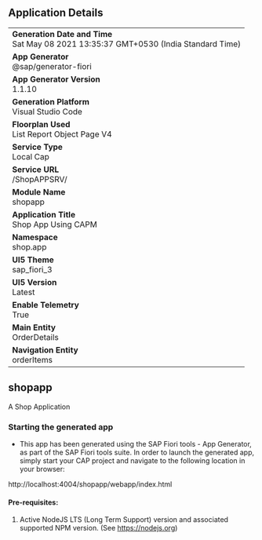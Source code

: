 ## Application Details
|               |
| ------------- |
|**Generation Date and Time**<br>Sat May 08 2021 13:35:37 GMT+0530 (India Standard Time)|
|**App Generator**<br>@sap/generator-fiori|
|**App Generator Version**<br>1.1.10|
|**Generation Platform**<br>Visual Studio Code|
|**Floorplan Used**<br>List Report Object Page V4|
|**Service Type**<br>Local Cap|
|**Service URL**<br>/ShopAPPSRV/
|**Module Name**<br>shopapp|
|**Application Title**<br>Shop App Using CAPM|
|**Namespace**<br>shop.app|
|**UI5 Theme**<br>sap_fiori_3|
|**UI5 Version**<br>Latest|
|**Enable Telemetry**<br>True|
|**Main Entity**<br>OrderDetails|
|**Navigation Entity**<br>orderItems|

## shopapp

A Shop Application

### Starting the generated app

-   This app has been generated using the SAP Fiori tools - App Generator, as part of the SAP Fiori tools suite.  In order to launch the generated app, simply start your CAP project and navigate to the following location in your browser:

http://localhost:4004/shopapp/webapp/index.html

#### Pre-requisites:

1. Active NodeJS LTS (Long Term Support) version and associated supported NPM version.  (See https://nodejs.org)


